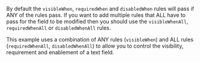 By default the `visibleWhen`, `requiredWhen` and `disabledWhen` rules will pass if ANY of the rules pass. If you want to add multiple rules that ALL have to pass for the field to be modified then you should use the `visibleWhenAll`, `requiredWhenAll` or `disabledWhenAll` rules.

This example uses a combination of ANY rules (`visibleWhen`) and ALL rules (`requiredWhenAll`, `disabledWhenAll`) to allow you to control the visibility, requirement and enablement of a text field.
